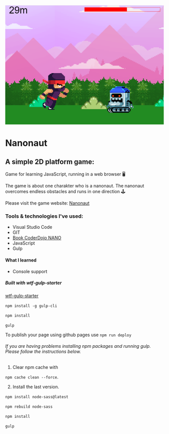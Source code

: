 ![Simple 2D game Nanonaut](src/assets/img/github.png)

# Nanonaut

## A simple 2D platform game:

Game for learning JavaScript, running in a web browser 🖥

The game is about one charakter who is a nanonaut.
The nanonaut overcomes endless obstacles and runs in one direction 🕹

Please visit the game website: [Nanonaut](https://przemekjuzwiszin.github.io/nanonauci/)

### Tools & technologies I've used:

- Visual Studio Code
- GIT
- [Book CoderDojo NANO](https://helion.pl/coderdojo/index.html)
- JavaScript
- Gulp

#### What I learned

- Console support

##### Built with wtf-gulp-starter

[wtf-gulp-starter](https://github.com/maciejkorsan/wtf-gulp-starter)

`npm install -g gulp-cli`

`npm install`

`gulp`

To publish your page using github pages use `npm run deploy`


###### If you are having problems installing npm packages and running gulp. Please follow the instructions below.

1. Clear npm cache with 

`npm cache clean --force`.

2. Install the last version.

`npm install node-sass@latest`

`npm rebuild node-sass`

`npm install`

`gulp`
